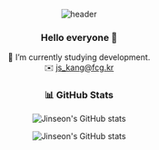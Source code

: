 <div align="center">

![header](https://capsule-render.vercel.app/api?type=cylinder&color=00c3ff&section=header&height=100&text=jsKang-fcg&animation=twinkling&fontSize=80&fontAlignY=70&fontColor=000000)

### Hello everyone 👋

🌱 I’m currently studying development.<br/>
✉️ js_kang@fcg.kr

### 📊 GitHub Stats

![Jinseon's GitHub stats](https://github-readme-stats.vercel.app/api?username=jsKang-fcg&show_icons=true&theme=radical)

![Jinseon's GitHub stats](https://github-readme-stats.vercel.app/api?username=jsKang-fcg&show_icons=true&theme=radical)


</div>
